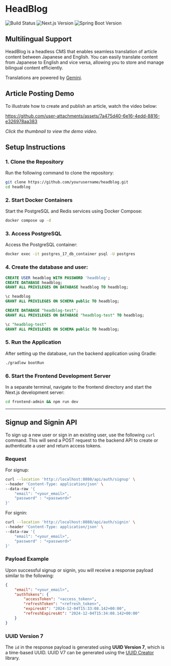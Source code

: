 # HeadBlog

![Build Status](https://github.com/forest6511/HeadBlog/actions/workflows/ci.yml/badge.svg)
![Next.js Version](https://img.shields.io/badge/next.js-15.1.5-brightgreen)
![Spring Boot Version](https://img.shields.io/badge/spring--boot-3.4.0-brightgreen)

## Multilingual Support

HeadBlog is a headless CMS that enables seamless translation of article content between Japanese and English. You can easily translate content from Japanese to English and vice versa, allowing you to store and manage bilingual content efficiently.   

Translations are powered by [Gemini](https://gemini.google.com/app).

## Article Posting Demo

To illustrate how to create and publish an article, watch the video below:

https://github.com/user-attachments/assets/7a475d40-6e16-4edd-8816-e326978aa383

*Click the thumbnail to view the demo video.*

## Setup Instructions
### 1. Clone the Repository
Run the following command to clone the repository:
```bash
git clone https://github.com/yourusername/headblog.git
cd headblog
```

### 2. Start Docker Containers
Start the PostgreSQL and Redis services using Docker Compose:
```bash
docker compose up -d
```

### 3. Access PostgreSQL
Access the PostgreSQL container:
```bash
docker exec -it postgres_17_db_container psql -U postgres
```

### 4. Create the database and user:
```sql
CREATE USER headblog WITH PASSWORD 'headblog';
CREATE DATABASE headblog;
GRANT ALL PRIVILEGES ON DATABASE headblog TO headblog;

\c headblog
GRANT ALL PRIVILEGES ON SCHEMA public TO headblog;

CREATE DATABASE "headblog-test";
GRANT ALL PRIVILEGES ON DATABASE "headblog-test" TO headblog;

\c "headblog-test"
GRANT ALL PRIVILEGES ON SCHEMA public TO headblog;
```

### 5. Run the Application
After setting up the database, run the backend application using Gradle:
```bash
./gradlew bootRun
```

### 6. Start the Frontend Development Server
In a separate terminal, navigate to the frontend directory and start the Next.js development server:
```bash
cd frontend-admin && npm run dev
```
---

## Signup and Signin API

To sign up a new user or sign in an existing user, use the following `curl` command. This will send a POST request to the backend API to create or authenticate a user and return access tokens.

### Request

For signup:
```bash
curl --location 'http://localhost:8080/api/auth/signup' \
--header 'Content-Type: application/json' \
--data-raw '{
    "email": "<your_email>",
    "password" : "<password>"
}'
```

For signin:
```bash
curl --location 'http://localhost:8080/api/auth/signin' \
--header 'Content-Type: application/json' \
--data-raw '{
    "email": "<your_email>",
    "password" : "<password>"
}'
```

### Payload Example

Upon successful signup or signin, you will receive a response payload similar to the following:

```json
{
    "email": "<your_email>",
    "authTokens": {
        "accessToken": "<access_token>",
        "refreshToken": "<refresh_token>",
        "expiresAt": "2024-12-04T15:33:08.142+00:00",
        "refreshExpiresAt": "2024-12-04T15:34:08.142+00:00"
    }
}
```

### UUID Version 7

The `id` in the response payload is generated using **UUID Version 7**, which is a time-based UUID. UUID V7 can be generated using the [UUID Creator](https://github.com/f4b6a3/uuid-creator) library.
